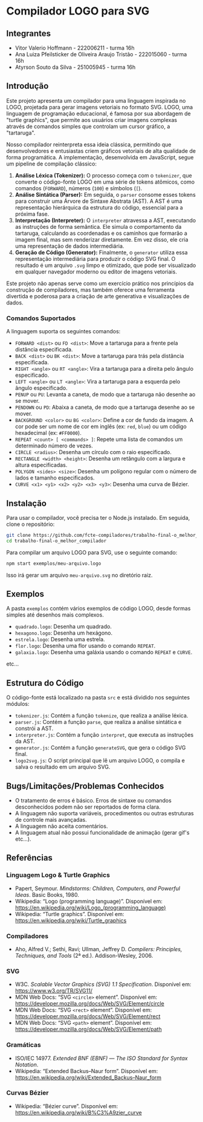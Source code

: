# Compilador LOGO para SVG

## Integrantes

- Vitor Valerio Hoffmann - 222006211 - turma 16h
- Ana Luiza Pfeilsticker de Oliveira Araujo Tristão - 222015060 - turma 16h
- Atyrson Souto da Silva - 251005945 - turma 16h

## Introdução

Este projeto apresenta um compilador para uma linguagem inspirada no LOGO, projetada para gerar imagens vetoriais no formato SVG. LOGO, uma linguagem de programação educacional, é famosa por sua abordagem de "turtle graphics", que permite aos usuários criar imagens complexas através de comandos simples que controlam um cursor gráfico, a "tartaruga".

Nosso compilador reinterpreta essa ideia clássica, permitindo que desenvolvedores e entusiastas criem gráficos vetoriais de alta qualidade de forma programática. A implementação, desenvolvida em JavaScript, segue um pipeline de compilação clássico:

1.  **Análise Léxica (Tokenizer):** O processo começa com o `tokenizer`, que converte o código-fonte LOGO em uma série de tokens atômicos, como comandos (`FORWARD`), números (`100`) e símbolos (`[`).
2.  **Análise Sintática (Parser):** Em seguida, o `parser` consome esses tokens para construir uma Árvore de Sintaxe Abstrata (AST). A AST é uma representação hierárquica da estrutura do código, essencial para a próxima fase.
3.  **Interpretação (Interpreter):** O `interpreter` atravessa a AST, executando as instruções de forma semântica. Ele simula o comportamento da tartaruga, calculando as coordenadas e os caminhos que formarão a imagem final, mas sem renderizar diretamente. Em vez disso, ele cria uma representação de dados intermediária.
4.  **Geração de Código (Generator):** Finalmente, o `generator` utiliza essa representação intermediária para produzir o código SVG final. O resultado é um arquivo `.svg` limpo e otimizado, que pode ser visualizado em qualquer navegador moderno ou editor de imagens vetoriais.

Este projeto não apenas serve como um exercício prático nos princípios da construção de compiladores, mas também oferece uma ferramenta divertida e poderosa para a criação de arte generativa e visualizações de dados.

### Comandos Suportados

A linguagem suporta os seguintes comandos:

- `FORWARD <dist>` ou `FD <dist>`: Move a tartaruga para a frente pela distância especificada.
- `BACK <dist>` ou `BK <dist>`: Move a tartaruga para trás pela distância especificada.
- `RIGHT <angle>` ou `RT <angle>`: Vira a tartaruga para a direita pelo ângulo especificado.
- `LEFT <angle>` ou `LT <angle>`: Vira a tartaruga para a esquerda pelo ângulo especificado.
- `PENUP` ou `PU`: Levanta a caneta, de modo que a tartaruga não desenhe ao se mover.
- `PENDOWN` ou `PD`: Abaixa a caneta, de modo que a tartaruga desenhe ao se mover.
- `BACKGROUND <color>` ou `BG <color>`: Define a cor de fundo da imagem. A cor pode ser um nome de cor em inglês (ex: `red`, `blue`) ou um código hexadecimal (ex: `#FF0000`).
- `REPEAT <count> [ <commands> ]`: Repete uma lista de comandos um determinado número de vezes.
- `CIRCLE <radius>`: Desenha um círculo com o raio especificado.
- `RECTANGLE <width> <height>`: Desenha um retângulo com a largura e altura especificadas.
- `POLYGON <sides> <size>`: Desenha um polígono regular com o número de lados e tamanho especificados.
- `CURVE <x1> <y1> <x2> <y2> <x3> <y3>`: Desenha uma curva de Bézier.

## Instalação

Para usar o compilador, você precisa ter o Node.js instalado. Em seguida, clone o repositório:

```bash
git clone https://github.com/fcte-compiladores/trabalho-final-o_melhor_compilador.git
cd trabalho-final-o_melhor_compilador
```

Para compilar um arquivo LOGO para SVG, use o seguinte comando:

```bash
npm start exemplos/meu-arquivo.logo
```

Isso irá gerar um arquivo `meu-arquivo.svg` no diretório raiz.

## Exemplos

A pasta `exemplos` contém vários exemplos de código LOGO, desde formas simples até desenhos mais complexos.

- `quadrado.logo`: Desenha um quadrado.
- `hexagono.logo`: Desenha um hexágono.
- `estrela.logo`: Desenha uma estrela.
- `flor.logo`: Desenha uma flor usando o comando `REPEAT`.
- `galaxia.logo`: Desenha uma galáxia usando o comando `REPEAT` e `CURVE`.

etc...

## Estrutura do Código

O código-fonte está localizado na pasta `src` e está dividido nos seguintes módulos:

- `tokenizer.js`: Contém a função `tokenize`, que realiza a análise léxica.
- `parser.js`: Contém a função `parse`, que realiza a análise sintática e constrói a AST.
- `interpreter.js`: Contém a função `interpret`, que executa as instruções da AST.
- `generator.js`: Contém a função `generateSVG`, que gera o código SVG final.
- `logo2svg.js`: O script principal que lê um arquivo LOGO, o compila e salva o resultado em um arquivo SVG.

## Bugs/Limitações/Problemas Conhecidos

- O tratamento de erros é básico. Erros de sintaxe ou comandos desconhecidos podem não ser reportados de forma clara.
- A linguagem não suporta variáveis, procedimentos ou outras estruturas de controle mais avançadas.
- A linguagem não aceita comentários.
- A linguagem atual não possui funcionalidade de animação (gerar gif's etc...).

## Referências

### Linguagem Logo & Turtle Graphics

- Papert, Seymour. _Mindstorms: Children, Computers, and Powerful Ideas_. Basic Books, 1980.
- Wikipedia: “Logo (programming language)”. Disponível em: https://en.wikipedia.org/wiki/Logo_(programming_language)
- Wikipedia: “Turtle graphics”. Disponível em: https://en.wikipedia.org/wiki/Turtle_graphics

### Compiladores

- Aho, Alfred V.; Sethi, Ravi; Ullman, Jeffrey D. _Compilers: Principles, Techniques, and Tools_ (2ª ed.). Addison-Wesley, 2006.

### SVG

- W3C. _Scalable Vector Graphics (SVG) 1.1 Specification_. Disponível em: https://www.w3.org/TR/SVG11/
- MDN Web Docs: “SVG `<circle>` element”. Disponível em: https://developer.mozilla.org/docs/Web/SVG/Element/circle
- MDN Web Docs: “SVG `<rect>` element”. Disponível em: https://developer.mozilla.org/docs/Web/SVG/Element/rect
- MDN Web Docs: “SVG `<path>` element”. Disponível em: https://developer.mozilla.org/docs/Web/SVG/Element/path

### Gramáticas

- ISO/IEC 14977. _Extended BNF (EBNF) — The ISO Standard for Syntax Notation_.
- Wikipedia: “Extended Backus–Naur form”. Disponível em: https://en.wikipedia.org/wiki/Extended_Backus–Naur_form

### Curvas Bézier

- Wikipedia: “Bézier curve”. Disponível em: https://en.wikipedia.org/wiki/B%C3%A9zier_curve

